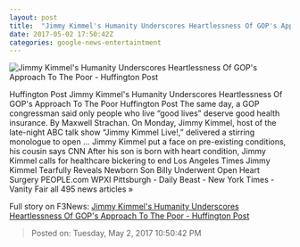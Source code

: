 ```yaml
---
layout: post
title:  "Jimmy Kimmel's Humanity Underscores Heartlessness Of GOP's Approach To The Poor - Huffington Post"
date: 2017-05-02 17:50:42Z
categories: google-news-entertaintment
---
```


![Jimmy Kimmel's Humanity Underscores Heartlessness Of GOP's Approach To The Poor - Huffington Post](http://img.huffingtonpost.com/asset/1910_1000/590892fc1c00002600e82ce9.jpeg?cache=hvneuarezq)

Huffington Post Jimmy Kimmel's Humanity Underscores Heartlessness Of GOP's Approach To The Poor Huffington Post The same day, a GOP congressman said only people who live “good lives” deserve good health insurance. By Maxwell Strachan. On Monday, Jimmy Kimmel, host of the late-night ABC talk show “Jimmy Kimmel Live!,” delivered a stirring monologue to open ... Jimmy Kimmel put a face on pre-existing conditions, his cousin says CNN After his son is born with heart condition, Jimmy Kimmel calls for healthcare bickering to end Los Angeles Times Jimmy Kimmel Tearfully Reveals Newborn Son Billy Underwent Open Heart Surgery PEOPLE.com WPXI Pittsburgh - Daily Beast - New York Times - Vanity Fair all 495 news articles »


Full story on F3News: [Jimmy Kimmel's Humanity Underscores Heartlessness Of GOP's Approach To The Poor - Huffington Post](http://www.f3nws.com/n/pUypAH)

> Posted on: Tuesday, May 2, 2017 10:50:42 PM
